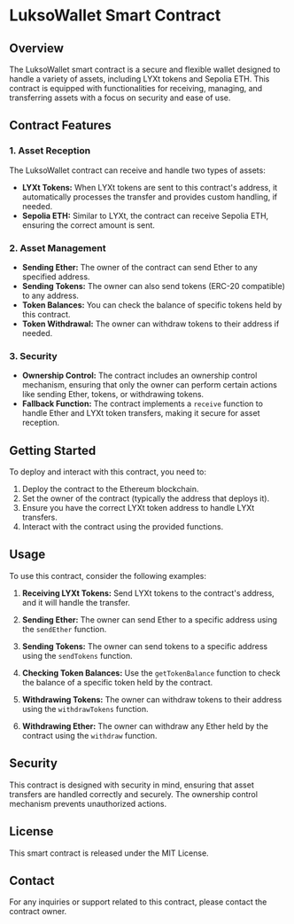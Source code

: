 # LuksoWallet Smart Contract

## Overview

The LuksoWallet smart contract is a secure and flexible wallet designed to handle a variety of assets, including LYXt tokens and Sepolia ETH. This contract is equipped with functionalities for receiving, managing, and transferring assets with a focus on security and ease of use.

## Contract Features

### 1. Asset Reception

The LuksoWallet contract can receive and handle two types of assets:

- **LYXt Tokens:** When LYXt tokens are sent to this contract's address, it automatically processes the transfer and provides custom handling, if needed.
- **Sepolia ETH:** Similar to LYXt, the contract can receive Sepolia ETH, ensuring the correct amount is sent.

### 2. Asset Management

- **Sending Ether:** The owner of the contract can send Ether to any specified address.
- **Sending Tokens:** The owner can also send tokens (ERC-20 compatible) to any address.
- **Token Balances:** You can check the balance of specific tokens held by this contract.
- **Token Withdrawal:** The owner can withdraw tokens to their address if needed.

### 3. Security

- **Ownership Control:** The contract includes an ownership control mechanism, ensuring that only the owner can perform certain actions like sending Ether, tokens, or withdrawing tokens.
- **Fallback Function:** The contract implements a `receive` function to handle Ether and LYXt token transfers, making it secure for asset reception.

## Getting Started

To deploy and interact with this contract, you need to:

1. Deploy the contract to the Ethereum blockchain.
2. Set the owner of the contract (typically the address that deploys it).
3. Ensure you have the correct LYXt token address to handle LYXt transfers.
4. Interact with the contract using the provided functions.

## Usage

To use this contract, consider the following examples:

1. **Receiving LYXt Tokens:** Send LYXt tokens to the contract's address, and it will handle the transfer.

2. **Sending Ether:** The owner can send Ether to a specific address using the `sendEther` function.

3. **Sending Tokens:** The owner can send tokens to a specific address using the `sendTokens` function.

4. **Checking Token Balances:** Use the `getTokenBalance` function to check the balance of a specific token held by the contract.

5. **Withdrawing Tokens:** The owner can withdraw tokens to their address using the `withdrawTokens` function.

6. **Withdrawing Ether:** The owner can withdraw any Ether held by the contract using the `withdraw` function.

## Security

This contract is designed with security in mind, ensuring that asset transfers are handled correctly and securely. The ownership control mechanism prevents unauthorized actions.

## License

This smart contract is released under the MIT License.

## Contact

For any inquiries or support related to this contract, please contact the contract owner.
